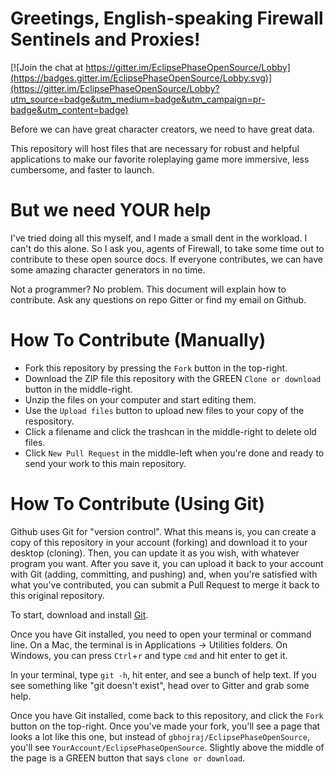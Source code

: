 Greetings, English-speaking Firewall Sentinels and Proxies!
=====

[![Join the chat at https://gitter.im/EclipsePhaseOpenSource/Lobby](https://badges.gitter.im/EclipsePhaseOpenSource/Lobby.svg)](https://gitter.im/EclipsePhaseOpenSource/Lobby?utm_source=badge&utm_medium=badge&utm_campaign=pr-badge&utm_content=badge)

Before we can have great character creators, we need to have great data.

This repository will host files that are necessary for robust and helpful applications to make our favorite roleplaying game more immersive, less cumbersome, and faster to launch.

But we need YOUR help
===

I've tried doing all this myself, and I made a small dent in the workload. I can't do this alone. So I ask you, agents of Firewall, to take some time out to contribute to these open source docs. If everyone contributes, we can have some amazing character generators in no time.

Not a programmer? No problem. This document will explain how to contribute.  Ask any questions on repo Gitter or find my email on Github.

How To Contribute (Manually)
====
- Fork this repository by pressing the `Fork` button in the top-right.
- Download the ZIP file this repository with the GREEN `Clone or download` button in the middle-right.
- Unzip the files on your computer and start editing them.
- Use the `Upload files` button to upload new files to your copy of the respository.
- Click a filename and click the trashcan in the middle-right to delete old files.
- Click `New Pull Request` in the middle-left when you're done and ready to send your work to this main repository.

How To Contribute (Using Git)
====

Github uses Git for "version control". What this means is, you can create a copy of this repository in your account (forking) and download it to your desktop (cloning). Then, you can update it as you wish, with whatever program you want.  After you save it, you can upload it back to your account with Git (adding, committing, and pushing) and, when you're satisfied with what you've contributed, you can submit a Pull Request to merge it back to this original repository.

To start, download and install [Git](https://git-scm.com/downloads).

Once you have Git installed, you need to open your terminal or command line.  On a Mac, the terminal is in Applications -> Utilities folders.  On Windows, you can press `Ctrl`+`r` and type `cmd` and hit enter to get it.

In your terminal, type `git -h`, hit enter, and see a bunch of help text.  If you see something like "git doesn't exist", head over to Gitter and grab some help.

Once you have Git installed, come back to this repository, and click the `Fork` button on the top-right.  Once you've made your fork, you'll see a page that looks a lot like this one, but instead of `gbhojraj/EclipsePhaseOpenSource`, you'll see `YourAccount/EclipsePhaseOpenSource`.  Slightly above the middle of the page is a GREEN button that says `clone or download`.
